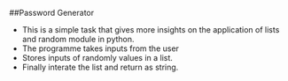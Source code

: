 ##Password Generator
 - This is a simple task that gives more insights on the application of lists and random module in python.
 - The programme takes inputs from the user
 - Stores inputs of randomly values in a list.
 - Finally interate the list and return as string.

